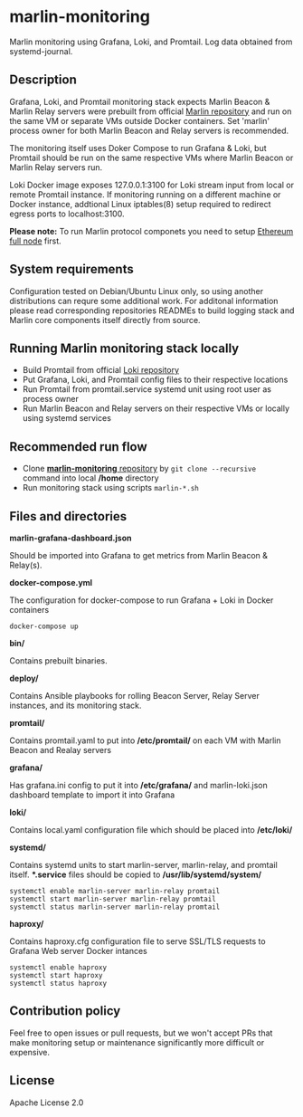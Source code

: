 # marlin-monitoring

Marlin monitoring using Grafana, Loki, and Promtail. Log data obtained from systemd-journal.

## Description

Grafana, Loki, and Promtail monitoring stack expects Marlin Beacon & Marlin Relay servers were prebuilt from official [Marlin repository](https://github.com/marlinprotocol/OpenWeaver) and run on the same VM or separate VMs outside Docker containers. Set 'marlin' process owner for both Marlin Beacon and Relay servers is recommended.

The monitoring itself uses Doker Compose to run Grafana & Loki, but Promtail should be run on the same respective VMs where Marlin Beacon or Marlin Relay servers run. 

Loki Docker image exposes 127.0.0.1:3100 for Loki stream input from local or remote Promtail instance. If monitoring running on a different machine or Docker instance, addtional Linux iptables(8) setup required to redirect egress ports to localhost:3100.

__Please note:__ To run Marlin protocol componets you need to setup [Ethereum full node](https://github.com/ethereum/go-ethereum) first.

## System requirements

Configuration tested on Debian/Ubuntu Linux only, so using another distributions can requre some additional work.
For additonal information please read corresponding repositories READMEs to build logging stack and Marlin core components itself directly from source. 

## Running Marlin monitoring stack locally

* Build Promtail from official [Loki repository](https://github.com/grafana/loki)
* Put Grafana, Loki, and Promtail config files to their respective locations
* Run Promtail from promtail.service systemd unit using root user as process owner
* Run Marlin Beacon and Relay servers on their respective VMs or locally using systemd services

## Recommended run flow

* Clone [__marlin-monitoring__ repository](https://github.com/p2p-org/devops-marlin) by ```git clone --recursive``` command into local __/home__ directory
* Run monitoring stack using scripts ```marlin-*.sh```

## Files and directories

__marlin-grafana-dashboard.json__

Should be imported into Grafana to get metrics from Marlin Beacon & Relay(s).

__docker-compose.yml__

The configuration for docker-compose to run Grafana + Loki in Docker containers

```shell
docker-compose up
```
__bin/__

Contains prebuilt binaries.

__deploy/__

Contains Ansible playbooks for rolling Beacon Server, Relay Server instances, and its monitoring stack.

__promtail/__

Contains promtail.yaml to put into __/etc/promtail/__ on each VM with Marlin Beacon and Realay servers

__grafana/__

Has grafana.ini config to put it into __/etc/grafana/__
and marlin-loki.json dashboard template to import it into Grafana

__loki/__

Contains local.yaml configuration file which should be placed into __/etc/loki/__

__systemd/__

Contains systemd units to start marlin-server, marlin-relay, and promtail itself. __*.service__ files should be copied to __/usr/lib/systemd/system/__

```shell
systemctl enable marlin-server marlin-relay promtail
systemctl start marlin-server marlin-relay promtail
systemctl status marlin-server marlin-relay promtail
```

__haproxy/__

Contains haproxy.cfg configuration file to serve SSL/TLS requests to Grafana Web server Docker intances

```shell
systemctl enable haproxy
systemctl start haproxy
systemctl status haproxy
```
## Contribution policy

Feel free to open issues or pull requests, but we won't accept PRs that make monitoring setup or maintenance significantly more difficult or expensive.

## License

Apache License 2.0
